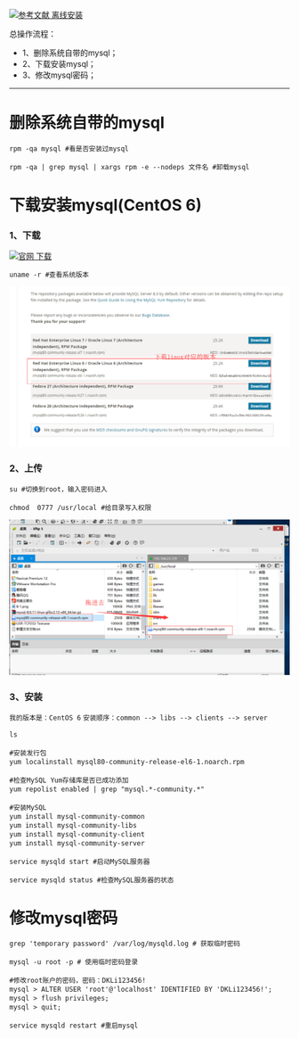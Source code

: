 [![](https://img.shields.io/badge/官网-离线安装-red.svg "参考文献 离线安装")](https://dev.mysql.com/doc/mysql-repo-excerpt/5.6/en/linux-installation-yum-repo.html)


总操作流程：
- 1、删除系统自带的mysql；
- 2、下载安装mysql；
- 3、修改mysql密码；

----------

# 删除系统自带的mysql
```
rpm -qa mysql #看是否安装过mysql

rpm -qa | grep mysql | xargs rpm -e --nodeps 文件名 #卸载mysql
```
# 下载安装mysql(CentOS 6)
### 1、下载
[![](https://img.shields.io/badge/官网-下载-red.svg "官网 下载")](https://dev.mysql.com/downloads/repo/yum/)

```
uname -r #查看系统版本
```
![](image/8-1.png)
### 2、上传
```
su #切换到root，输入密码进入

chmod  0777 /usr/local #给目录写入权限

```
![](image/8-2.png)
### 3、安装
`我的版本是：CentOS 6`
`安装顺序：common --> libs --> clients --> server`
```
ls 

#安装发行包
yum localinstall mysql80-community-release-el6-1.noarch.rpm

#检查MySQL Yum存储库是否已成功添加
yum repolist enabled | grep "mysql.*-community.*" 

#安装MySQL
yum install mysql-community-common
yum install mysql-community-libs
yum install mysql-community-client
yum install mysql-community-server

service mysqld start #启动MySQL服务器

service mysqld status #检查MySQL服务器的状态

```
# 修改mysql密码
```
grep 'temporary password' /var/log/mysqld.log # 获取临时密码

mysql -u root -p # 使用临时密码登录

#修改root账户的密码，密码：DKLi123456! 
mysql > ALTER USER 'root'@'localhost' IDENTIFIED BY 'DKLi123456!';
mysql > flush privileges;
mysql > quit;

service mysqld restart #重启mysql
````
